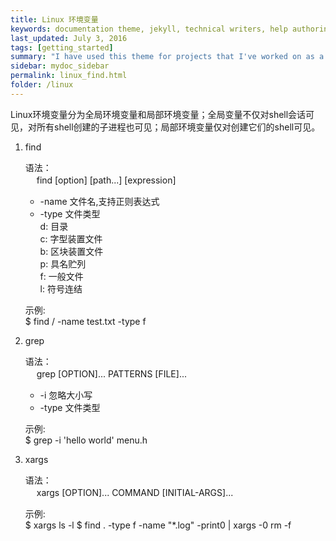 ```yaml
---
title: Linux 环境变量
keywords: documentation theme, jekyll, technical writers, help authoring tools, hat replacements
last_updated: July 3, 2016
tags: [getting_started]
summary: "I have used this theme for projects that I've worked on as a professional technical writer."
sidebar: mydoc_sidebar
permalink: linux_find.html
folder: /linux
---
```


Linux环境变量分为全局环境变量和局部环境变量；全局变量不仅对shell会话可见，对所有shell创建的子进程也可见；局部环境变量仅对创建它们的shell可见。

1. find
  
   语法：    
  　   find [option] [path...] [expression]

   * -name 文件名,支持正则表达式  
   * -type 文件类型  
      d: 目录  
      c: 字型装置文件  
      b: 区块装置文件  
      p: 具名贮列  
      f: 一般文件  
      l: 符号连结  

   示例:  
        $ find / -name test.txt -type f


2. grep
  
   语法：    
  　   grep [OPTION]... PATTERNS [FILE]...

   * -i 忽略大小写  
   * -type 文件类型     
     
   示例:  
        $ grep -i 'hello world' menu.h

3. xargs
  
   语法：    
  　   xargs [OPTION]... COMMAND [INITIAL-ARGS]...
     
   示例:  
        $ xargs ls -l
        $ find . -type f -name "*.log" -print0 | xargs -0 rm -f



